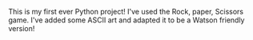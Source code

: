 This is my first ever Python project!
I've used the Rock, paper, Scissors game. I've added some ASCII art and adapted it to be a Watson friendly version!